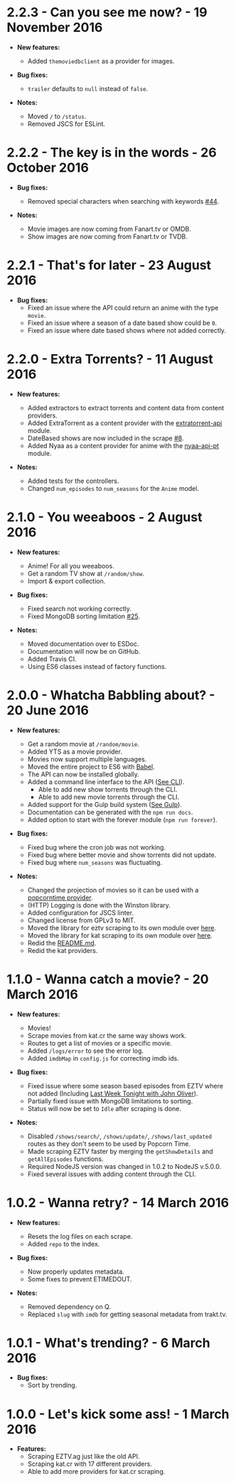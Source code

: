 # 2.2.3 - Can you see me now? - 19 November 2016

- **New features:**
  - Added `themoviedbclient` as a provider for images.

- **Bug fixes:**
  - `trailer` defaults to `null` instead of `false`.

- **Notes:**
  - Moved `/` to `/status`.
  - Removed JSCS for ESLint.

# 2.2.2 - The key is in the words - 26 October 2016

- **Bug fixes:**
  - Removed special characters when searching with keywords [#44](https://github.com/popcorn-official/popcorn-api/issues/44).

- **Notes:**
  - Movie images are now coming from Fanart.tv or OMDB.
  - Show images are now coming from Fanart.tv or TVDB.

# 2.2.1 - That's for later - 23 August 2016

 - **Bug fixes:**
   - Fixed an issue where the API could return an anime with the type `movie`.
   - Fixed an issue where a season of a date based show could be `0`.
   - Fixed an issue where date based shows where not added correctly.

# 2.2.0 - Extra Torrents? - 11 August 2016

 - **New features:**
   - Added extractors to extract torrents and content data from content providers.
   - Added ExtraTorrent as a content provider with the [extratorrent-api](https://github.com/ChrisAlderson/extratorrent-api) module.
   - DateBased shows are now included in the scrape [#8](https://github.com/popcorn-official/popcorn-api/issues/8).
   - Added Nyaa as a content provider for anime with the [nyaa-api-pt](https://github.com/ChrisAlderson/nyaa-api-pt) module.

 - **Notes:**
   - Added tests for the controllers.
   - Changed `num_episodes` to `num_seasons` for the `Anime` model.

# 2.1.0 - You weeaboos - 2 August 2016

 - **New features:**
   - Anime! For all you weeaboos.
   - Get a random TV show at `/random/show`.
   - Import & export collection.

 - **Bug fixes:**
   - Fixed search not working correctly.
   - Fixed MongoDB sorting limitation [#25](https://github.com/popcorn-official/popcorn-api/issues/25).

 - **Notes:**
   - Moved documentation over to ESDoc.
   - Documentation will now be on GitHub.
   - Added Travis CI.
   - Using ES6 classes instead of factory functions.

# 2.0.0 - Whatcha Babbling about? - 20 June 2016

 - **New features:**
   - Get a random movie at `/random/movie`.
   - Added YTS as a movie provider.
   - Movies now support multiple languages.
   - Moved the entire project to ES6 with [Babel](https://babeljs.io/).
   - The API can now be installed globally.
   - Added a command line interface to the API ([See CLI](https://popcorn-official.github.io/popcorn-api/manual/usage.html#global)).
     - Able to add new show torrents through the CLI.
     - Able to add new movie torrents through the CLI.
   - Added support for the Gulp build system ([See Gulp](https://popcorn-official.github.io/popcorn-api/manual/usage.html#gulp)).
   - Documentation can be generated with the `npm run docs`.
   - Added option to start with the forever module (`npm run forever`).

 - **Bug fixes:**
   - Fixed bug where the cron job was not working.
   - Fixed bug where better movie and show torrents did not update.
   - Fixed bug where `num_seasons` was fluctuating.

 - **Notes:**
   - Changed the projection of movies so it can be used with a [popcorntime provider](https://github.com/ChrisAlderson/butter-provider-movies).
   - (HTTP) Logging is done with the Winston library.
   - Added configuration for JSCS linter.
   - Changed license from GPLv3 to MIT.
   - Moved the library for eztv scraping to its own module over [here](https://github.com/ChrisAlderson/eztv-api-pt).
   - Moved the library for kat scraping to its own module over [here](https://github.com/ChrisAlderson/kat-api-pt).
   - Redid the [README.md](README.md).
   - Redid the kat providers.

# 1.1.0 - Wanna catch a movie? - 20 March 2016

 - **New features:**
   - Movies!
    - Scrape movies from kat.cr the same way shows work.
    - Routes to get a list of movies or a specific movie.
   - Added `/logs/error` to see the error log.
   - Added `imdbMap` in `config.js` for correcting imdb ids.

 - **Bug fixes:**
   - Fixed issue where some season based episodes from EZTV where not added (Including [Last Week Tonight with John Oliver](https://eztv.ag/shows/1025/last-week-tonight-with-john-oliver/)).
   - Partially fixed issue with MongoDB limitations to sorting.
   - Status will now be set to `Idle` after scraping is done.

 - **Notes:**
   - Disabled `/shows/search/`, `/shows/update/`, `/shows/last_updated` routes as they don't seem to be used by Popcorn Time.
   - Made scraping EZTV faster by merging the `getShowDetails` and `getAllEpisodes` functions.
   - Required NodeJS version was changed in 1.0.2 to NodeJS v.5.0.0.
   - Fixed several issues with adding content through the CLI.

# 1.0.2 - Wanna retry? - 14 March 2016

 - **New features:**
   - Resets the log files on each scrape.
   - Added `repo` to the index.

 - **Bug fixes:**
   - Now properly updates metadata.
   - Some fixes to prevent ETIMEDOUT.

 - **Notes:**
   - Removed dependency on Q.
   - Replaced `slug` with `imdb` for getting seasonal metadata from trakt.tv.

# 1.0.1 - What's trending? - 6 March 2016

 - **Bug fixes:**
   - Sort by trending.

# 1.0.0 - Let's kick some ass! - 1 March 2016

 - **Features:**
   - Scraping EZTV.ag just like the old API.
   - Scraping kat.cr with 17 different providers.
   - Able to add more providers for kat.cr scraping.
